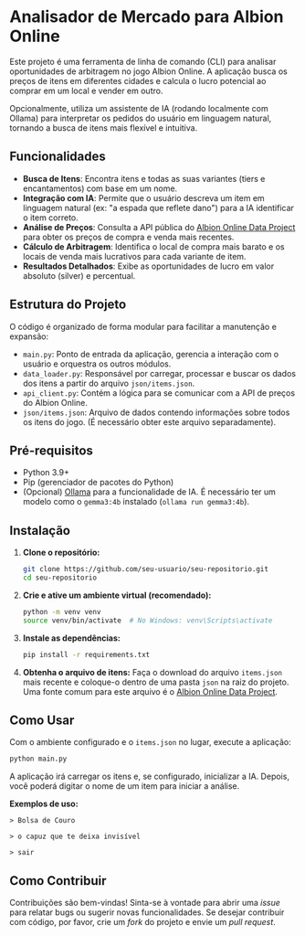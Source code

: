 # Analisador de Mercado para Albion Online

Este projeto é uma ferramenta de linha de comando (CLI) para analisar oportunidades de arbitragem no jogo Albion Online. A aplicação busca os preços de itens em diferentes cidades e calcula o lucro potencial ao comprar em um local e vender em outro.

Opcionalmente, utiliza um assistente de IA (rodando localmente com Ollama) para interpretar os pedidos do usuário em linguagem natural, tornando a busca de itens mais flexível e intuitiva.

## Funcionalidades

- **Busca de Itens**: Encontra itens e todas as suas variantes (tiers e encantamentos) com base em um nome.
- **Integração com IA**: Permite que o usuário descreva um item em linguagem natural (ex: "a espada que reflete dano") para a IA identificar o item correto.
- **Análise de Preços**: Consulta a API pública do [Albion Online Data Project](https://www.albion-online-data.com/) para obter os preços de compra e venda mais recentes.
- **Cálculo de Arbitragem**: Identifica o local de compra mais barato e os locais de venda mais lucrativos para cada variante de item.
- **Resultados Detalhados**: Exibe as oportunidades de lucro em valor absoluto (silver) e percentual.

## Estrutura do Projeto

O código é organizado de forma modular para facilitar a manutenção e expansão:

- `main.py`: Ponto de entrada da aplicação, gerencia a interação com o usuário e orquestra os outros módulos.
- `data_loader.py`: Responsável por carregar, processar e buscar os dados dos itens a partir do arquivo `json/items.json`.
- `api_client.py`: Contém a lógica para se comunicar com a API de preços do Albion Online.
- `json/items.json`: Arquivo de dados contendo informações sobre todos os itens do jogo. (É necessário obter este arquivo separadamente).

## Pré-requisitos

- Python 3.9+
- Pip (gerenciador de pacotes do Python)
- (Opcional) [Ollama](https://ollama.com/) para a funcionalidade de IA. É necessário ter um modelo como o `gemma3:4b` instalado (`ollama run gemma3:4b`).

## Instalação

1. **Clone o repositório:**
   ```bash
   git clone https://github.com/seu-usuario/seu-repositorio.git
   cd seu-repositorio
   ```

2. **Crie e ative um ambiente virtual (recomendado):**
   ```bash
   python -m venv venv
   source venv/bin/activate  # No Windows: venv\Scripts\activate
   ```

3. **Instale as dependências:**
   ```bash
   pip install -r requirements.txt
   ```

4. **Obtenha o arquivo de itens:**
   Faça o download do arquivo `items.json` mais recente e coloque-o dentro de uma pasta `json` na raiz do projeto. Uma fonte comum para este arquivo é o [Albion Online Data Project](https://github.com/albion-online-data/albion-online-data).

## Como Usar

Com o ambiente configurado e o `items.json` no lugar, execute a aplicação:

```bash
python main.py
```

A aplicação irá carregar os itens e, se configurado, inicializar a IA. Depois, você poderá digitar o nome de um item para iniciar a análise.

**Exemplos de uso:**

```
> Bolsa de Couro

> o capuz que te deixa invisível

> sair
```

## Como Contribuir

Contribuições são bem-vindas! Sinta-se à vontade para abrir uma *issue* para relatar bugs ou sugerir novas funcionalidades. Se desejar contribuir com código, por favor, crie um *fork* do projeto e envie um *pull request*.
